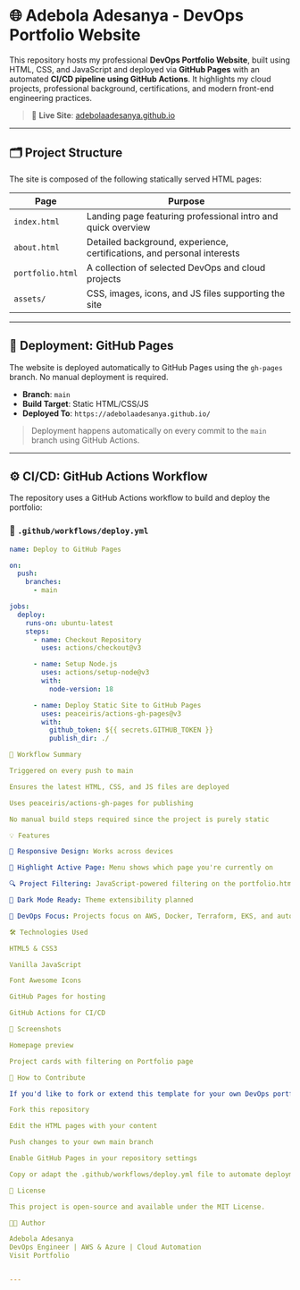 # 🌐 Adebola Adesanya - DevOps Portfolio Website

This repository hosts my professional **DevOps Portfolio Website**, built using HTML, CSS, and JavaScript and deployed via **GitHub Pages** with an automated **CI/CD pipeline using GitHub Actions**. It highlights my cloud projects, professional background, certifications, and modern front-end engineering practices.

> 📍 **Live Site**: [adebolaadesanya.github.io](https://adebolaadesanya.github.io)

---

## 🗂 Project Structure

The site is composed of the following statically served HTML pages:

| Page             | Purpose                                                                 |
|------------------|-------------------------------------------------------------------------|
| `index.html`     | Landing page featuring professional intro and quick overview            |
| `about.html`     | Detailed background, experience, certifications, and personal interests |
| `portfolio.html` | A collection of selected DevOps and cloud projects                      |
| `assets/`        | CSS, images, icons, and JS files supporting the site                    |

---

## 🚀 Deployment: GitHub Pages

The website is deployed automatically to GitHub Pages using the `gh-pages` branch. No manual deployment is required.

- **Branch**: `main`
- **Build Target**: Static HTML/CSS/JS
- **Deployed To**: `https://adebolaadesanya.github.io/`

> Deployment happens automatically on every commit to the `main` branch using GitHub Actions.

---

## ⚙️ CI/CD: GitHub Actions Workflow

The repository uses a GitHub Actions workflow to build and deploy the portfolio:

### 📄 `.github/workflows/deploy.yml`

```yaml
name: Deploy to GitHub Pages

on:
  push:
    branches:
      - main

jobs:
  deploy:
    runs-on: ubuntu-latest
    steps:
      - name: Checkout Repository
        uses: actions/checkout@v3

      - name: Setup Node.js
        uses: actions/setup-node@v3
        with:
          node-version: 18

      - name: Deploy Static Site to GitHub Pages
        uses: peaceiris/actions-gh-pages@v3
        with:
          github_token: ${{ secrets.GITHUB_TOKEN }}
          publish_dir: ./

🔁 Workflow Summary

Triggered on every push to main

Ensures the latest HTML, CSS, and JS files are deployed

Uses peaceiris/actions-gh-pages for publishing

No manual build steps required since the project is purely static

💡 Features

📱 Responsive Design: Works across devices

🎯 Highlight Active Page: Menu shows which page you're currently on

🔍 Project Filtering: JavaScript-powered filtering on the portfolio.html page

🌙 Dark Mode Ready: Theme extensibility planned

🧠 DevOps Focus: Projects focus on AWS, Docker, Terraform, EKS, and automation

🛠 Technologies Used

HTML5 & CSS3

Vanilla JavaScript

Font Awesome Icons

GitHub Pages for hosting

GitHub Actions for CI/CD

📸 Screenshots

Homepage preview

Project cards with filtering on Portfolio page

📌 How to Contribute

If you'd like to fork or extend this template for your own DevOps portfolio:

Fork this repository

Edit the HTML pages with your content

Push changes to your own main branch

Enable GitHub Pages in your repository settings

Copy or adapt the .github/workflows/deploy.yml file to automate deployment

🧾 License

This project is open-source and available under the MIT License.

👨‍💻 Author

Adebola Adesanya
DevOps Engineer | AWS & Azure | Cloud Automation
Visit Portfolio


---
